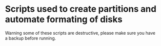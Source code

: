 # Scripts used to create partitions and automate formating of disks

Warning some of these scripts are destructive, please make sure you have a backup before running.


